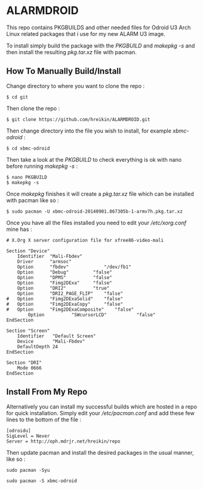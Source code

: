 ALARMDROID
==========
This repo contains PKGBUILDS and other needed files for Odroid U3 Arch Linux related packages that i use for my new ALARM U3 image.

To install simply build the package with the _PKGBUILD_ and _makepkg -s_ and then install the resulting _pkg.tar.xz_ file with pacman.

How To Manually Build/Install
-----------------------------
Change directory to where you want to clone the repo :
```
$ cd git
```
Then clone the repo :
```
$ git clone https://github.com/hreikin/ALARMDROID.git
```
Then change directory into the file you wish to install, for example _xbmc-odroid_ :
```
$ cd xbmc-odroid
```
Then take a look at the _PKGBUILD_ to check everything is ok with nano before running _makepkg -s_ :
```
$ nano PKGBUILD
$ makepkg -s
```
Once _makepkg_ finishes it will create a _pkg.tar.xz_ file which can be installed with pacman like so :
```
$ sudo pacman -U xbmc-odroid-20140901.867305b-1-armv7h.pkg.tar.xz
```
Once you have all the files installed you need to edit your _/etc/xorg.conf_ mine has :
```
# X.Org X server configuration file for xfree86-video-mali

Section "Device"
	Identifier 	"Mali-Fbdev"
	Driver		"armsoc"
	Option		"fbdev"           	"/dev/fb1"
	Option  	"Debug" 		"false"
	Option		"DPMS"			"false"
	Option		"Fimg2DExa"		"false"
	Option		"DRI2"			"true"
	Option		"DRI2_PAGE_FLIP"	"false"
#	Option		"Fimg2DExaSolid"	"false"
#	Option		"Fimg2DExaCopy"		"false"
#	Option		"Fimg2DExaComposite"	"false"
        Option          "SWcursorLCD"           "false"
EndSection

Section "Screen"
	Identifier   "Default Screen"
	Device       "Mali-Fbdev"
	DefaultDepth 24
EndSection

Section "DRI"
	Mode 0666
EndSection
```

Install From My Repo
--------------------
Alternatively you can install my successful builds which are hosted in a repo for quick installation. Simply edit your _/etc/pacman.conf_ and add these few lines to the bottom of the file :
```
[odroidu]
SigLevel = Never
Server = http://oph.mdrjr.net/hreikin/repo
```
Then update pacman and install the desired packages in the usual manner, like so :
```
sudo pacman -Syu
```
```
sudo pacman -S xbmc-odroid
```
